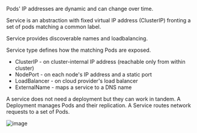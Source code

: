 Pods' IP addresses are dynamic and can change over time.

Service is an abstraction with fixed virtual IP address (ClusterIP) fronting a set of pods matching a common label.

Service provides discoverable names and loadbalancing.

Service type defines how the matching Pods are exposed.

* ClusterIP - on cluster-internal IP address (reachable only from within cluster)
* NodePort - on each node's IP address and a static port
* LoadBalancer - on cloud provider's load balancer
* ExternalName - maps a service to a DNS name

A service does not need a deployment but they can work in tandem. A Deployment manages Pods and their replication. A Service routes network requests to a set of Pods.

![image](https://user-images.githubusercontent.com/1047259/130795064-04865c74-17e9-408a-944b-b8ffcacb0557.png)
